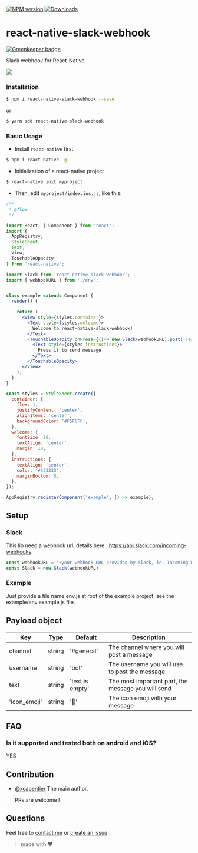 [![NPM version](https://badge.fury.io/js/react-native-slack-webhook.svg)](http://badge.fury.io/js/react-native-slack-webhook)
[![Downloads](https://img.shields.io/npm/dm/react-native-slack-webhook.svg)](https://www.npmjs.com/package/react-native-slack-webhook)

# react-native-slack-webhook

[![Greenkeeper badge](https://badges.greenkeeper.io/xcarpentier/react-native-slack-webhook.svg)](https://greenkeeper.io/)

Slack webhook for React-Native

![](http://i.imgur.com/oSd0Odt.gif)

### Installation
```bash
$ npm i react-native-slack-webhook --save
```
or
```bash
$ yarn add react-native-slack-webhook
```
### Basic Usage
- Install `react-native` first

```bash
$ npm i react-native -g
```

- Initialization of a react-native project

```bash
$ react-native init myproject
```

- Then, edit `myproject/index.ios.js`, like this:

```jsx
/**
 * @flow
 */

import React, { Component } from 'react';
import {
  AppRegistry,
  StyleSheet,
  Text,
  View,
  TouchableOpacity
} from 'react-native';

import Slack from 'react-native-slack-webhook';
import { webhookURL } from './env';


class example extends Component {
  render() {

    return (
      <View style={styles.container}>
        <Text style={styles.welcome}>
          Welcome to react-native-slack-webhook!
        </Text>
        <TouchableOpacity onPress={()=> new Slack(webhookURL).post('Test', '#test')}>
          <Text style={styles.instructions}>
            Press it to send message
          </Text>
        </TouchableOpacity>
      </View>
    );
  }
}

const styles = StyleSheet.create({
  container: {
    flex: 1,
    justifyContent: 'center',
    alignItems: 'center',
    backgroundColor: '#F5FCFF',
  },
  welcome: {
    fontSize: 20,
    textAlign: 'center',
    margin: 10,
  },
  instructions: {
    textAlign: 'center',
    color: '#333333',
    marginBottom: 5,
  },
});

AppRegistry.registerComponent('example', () => example);
```

## Setup

### Slack

This lib need a webhook url, details here : https://api.slack.com/incoming-webhooks.
```JavaScript
const webhookURL = '<your webhook URL provided by Slack, ie. Incoming WebHooks>'
const Slack = new Slack(webhookURL)
```
### Example

Just provide a file name env.js at root of the example project, see the example/env.example.js file.

## Payload object

| Key | Type | Default | Description |
| --- | --- | --- | --- |
| channel | string | '#general' | The channel where you will post a message |
| username | string | 'bot' | The username you will use to post the message  |
| text | string | 'text is empty' | The most important part, the message you will send |
| 'icon_emoji' | string | ':iphone:' | The icon emoji with your message |

## FAQ
### Is it supported and tested both on android and iOS?
YES

## Contribution

- [@xcapentier](mailto:contact@xaviercarpentier.com) The main author.

  PRs are welcome !

## Questions

Feel free to [contact me](mailto:contact@xaviercarpentier.com) or [create an issue](https://github.com/xcarpentier/react-native-slack-webhook/issues/new)

> made with ♥
